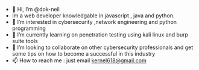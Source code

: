 - 👋 Hi, I’m @dok-neil
-    Im a web developer knowledgable in javascript , java and python.
- 👀 I’m interested in cybersecurity ,network engineering and python programming
- 🌱 I’m currently learning on penetration testing using kali linux and burp suite tools
- 💞️ I’m looking to collaborate on other cybersecurity professionals and get some tips on how to become a successful in this industry
- 📫 How to reach me : just email kernel618@gmail.com

<!---
dok-neil/dok-neil is a ✨ special ✨ repository because its `README.md` (this file) appears on your GitHub profile.
You can click the Preview link to take a look at your changes.
--->
